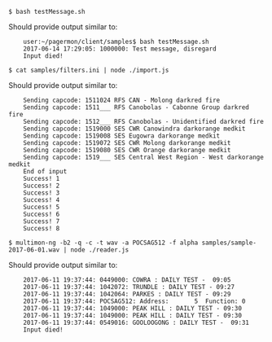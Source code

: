 	$ bash testMessage.sh
	
Should provide output similar to:

```
	user:~/pagermon/client/samples$ bash testMessage.sh
	2017-06-14 17:29:05: 1000000: Test message, disregard
	Input died!
```

    $ cat samples/filters.ini | node ./import.js

Should provide output similar to:

```
	Sending capcode: 1511024 RFS CAN - Molong darkred fire
	Sending capcode: 1511___ RFS Canobolas - Cabonne Group darkred fire
	Sending capcode: 1512___ RFS Canobolas - Unidentified darkred fire
	Sending capcode: 1519000 SES CWR Canowindra darkorange medkit
	Sending capcode: 1519008 SES Eugowra darkorange medkit
	Sending capcode: 1519072 SES CWR Molong darkorange medkit
	Sending capcode: 1519080 SES CWR Orange darkorange medkit
	Sending capcode: 1519___ SES Central West Region - West darkorange medkit
	End of input
	Success! 1
	Success! 2
	Success! 3
	Success! 4
	Success! 5
	Success! 6
	Success! 7
	Success! 8
```

    $ multimon-ng -b2 -q -c -t wav -a POCSAG512 -f alpha samples/sample-2017-06-01.wav | node ./reader.js

Should provide output similar to:

```
	2017-06-11 19:37:44: 0449000: COWRA : DAILY TEST -  09:05
	2017-06-11 19:37:44: 1042072: TRUNDLE : DAILY TEST - 09:27
	2017-06-11 19:37:44: 1042064: PARKES : DAILY TEST - 09:29
	2017-06-11 19:37:44: POCSAG512: Address:       5  Function: 0
	2017-06-11 19:37:44: 1049000: PEAK HILL : DAILY TEST - 09:30
	2017-06-11 19:37:44: 1049000: PEAK HILL : DAILY TEST - 09:30
	2017-06-11 19:37:44: 0549016: GOOLOOGONG : DAILY TEST -  09:31
	Input died!
```
